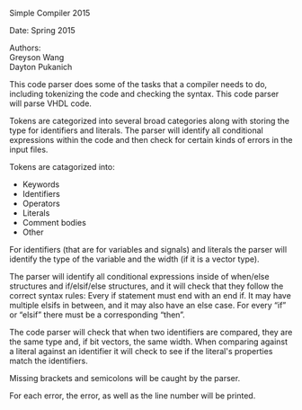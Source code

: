 Simple Compiler 2015

Date: Spring 2015

Authors:  
Greyson Wang  
Dayton Pukanich  

This code parser does some of the tasks that a compiler needs to do, including tokenizing the code and checking the syntax.
This code parser will parse VHDL code.

Tokens are categorized into several broad categories along with storing the type for identifiers
and literals.  The parser will identify all conditional expressions within the code and then check for certain
kinds of errors in the input files.

Tokens are catagorized into:
- Keywords  
- Identifiers  
- Operators  
- Literals  
- Comment bodies   
- Other

For identifiers (that are for variables and signals) and literals the parser will identify the
type of the variable and the width (if it is a vector type).

The parser will identify all conditional expressions inside of when/else
structures and if/elsif/else structures, and it will check that they follow the correct syntax rules:
Every if statement must end with an end if. It may have multiple elsifs in between, and it may
also have an else case. For every “if” or “elsif” there must be a corresponding “then”.  

The code parser will check that when two identifiers are compared, they are the same type and, if bit vectors,
the same width. When comparing against a literal against an identifier it will check to see if the
literal's properties match the identifiers.

Missing brackets and semicolons will be caught by the parser.

For each error, the error, as well as the line number will be printed.





